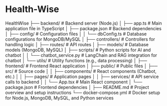# Health-Wise
HealthWise
├── backend/                     # Backend server (Node.js)
│   ├── app.ts                   # Main application file in TypeScript
│   ├── package.json             # Backend dependencies
│   ├── config/                  # Configuration files
│   │   └── dbConfig.ts          # Database configurations for MongoDB/MySQL
│   ├── controllers/             # Controllers for handling logic
│   ├── routes/                  # API routes
│   ├── models/                  # Database models (MongoDB, MySQL)
│   ├── scripts/                 # Python scripts for AI and chatbot
│   │   └── chatbot_service.py   # LangChain and RAG integration for chatbot
│   └── utils/                   # Utility functions (e.g., data processing)
│
├── frontend/                    # Frontend React application
│   ├── public/                  # Public files
│   ├── src/                     # Source code
│   │   ├── components/          # React components (Chatbot, etc.)
│   │   ├── pages/               # Application pages
│   │   ├── services/            # API service calls to backend
│   │   └── App.tsx              # Main React component
│   └── package.json             # Frontend dependencies
│
├── README.md                    # Project overview and setup instructions
└── docker-compose.yml           # Docker setup for Node.js, MongoDB, MySQL, and Python services
